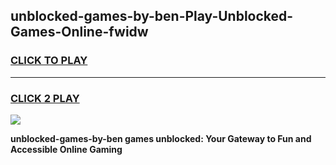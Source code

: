 
## unblocked-games-by-ben-Play-Unblocked-Games-Online-fwidw
<h3>
<a href="https://premium76.site?title=unblocked-games-by-ben&ref=24A">CLICK TO PLAY</a></h3>
<hr>

<h3>
<a href="https://premium76.site?title=unblocked-games-by-ben&ref=24A">CLICK 2 PLAY</a>
  
</h3>

<a href="https://premium76.site?title=unblocked-games-by-ben&ref=24A"><img src="https://clearcache.store/games.png"></a>


**unblocked-games-by-ben games unblocked: Your Gateway to Fun and Accessible Online Gaming**
